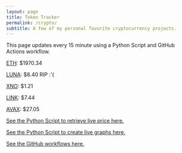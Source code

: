 ```yaml
---
layout: page
title: Token Tracker
permalink: /crypto/
subtitle: A few of my personal favorite cryptocurrency projects.
---
```


 This page updates every 15 minute using a Python Script and GitHub Actions workflow.


<!--BEGINCRYPTOINPUT-->
[ETH](https://smfxfc.github.io/crypto/eth.html): $1970.34

[LUNA](https://smfxfc.github.io/crypto/luna.html): $8.40 RIP :'(

[XNO](https://smfxfc.github.io/crypto/xno.html): $1.21

[LINK](https://smfxfc.github.io/crypto/link.html): $7.44

[AVAX](https://smfxfc.github.io/crypto/avax.html): $27.05

<!--ENDCRYPTOINPUT-->
 
 
[See the Python Script to retrieve live price here.](https://github.com/smfxfc/smfxfc.github.io/blob/master/src/get_cryptos.py)

[See the Python Script to create live graphs here.](https://github.com/smfxfc/smfxfc.github.io/blob/master/src/graph_crypto.py)

[See the GitHub workflows here.](https://github.com/smfxfc/smfxfc.github.io/blob/master/.github/workflows/)
